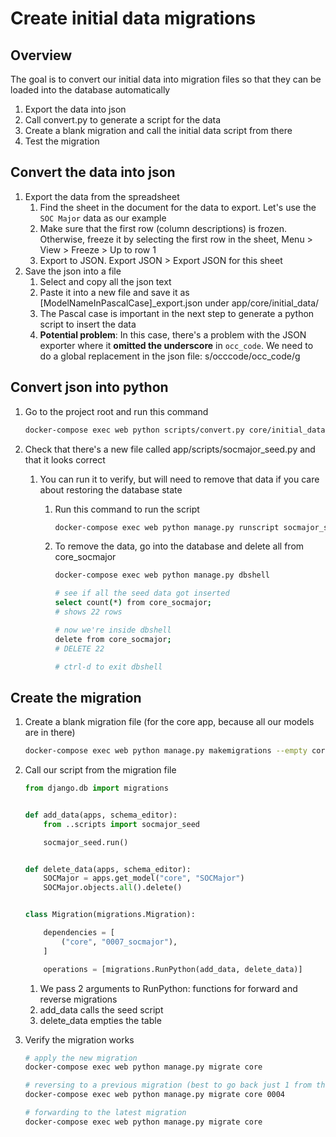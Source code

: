 # Create initial data migrations

## Overview

The goal is to convert our initial data into migration files so that they can be loaded into the database automatically

   1. Export the data into json
   1. Call convert.py to generate a script for the data
   1. Create a blank migration and call the initial data script from there
   1. Test the migration

## Convert the data into json

   1. Export the data from the spreadsheet
      1. Find the sheet in the document for the data to export. Let's use the `SOC Major` data as our example
      1. Make sure that the first row (column descriptions) is frozen. Otherwise, freeze it by selecting the first row in the sheet, Menu > View > Freeze > Up to row 1
      1. Export to JSON. Export JSON > Export JSON for this sheet
   1. Save the json into a file
      1. Select and copy all the json text
      1. Paste it into a new file and save it as [ModelNameInPascalCase]_export.json under app/core/initial_data/
      1. The Pascal case is important in the next step to generate a python script to insert the data
      1. **Potential problem**: In this case, there's a problem with the JSON exporter where it **omitted the underscore** in `occ_code`. We need to do a global replacement in the json file: s/occcode/occ_code/g

## Convert json into python

   1. Go to the project root and run this command

      ```bash
      docker-compose exec web python scripts/convert.py core/initial_data/SOCMajor_export.json
      ```

   1. Check that there's a new file called app/scripts/socmajor_seed.py and that it looks correct
      1. You can run it to verify, but will need to remove that data if you care about restoring the database state
         1. Run this command to run the script

            ```bash
            docker-compose exec web python manage.py runscript socmajor_seed
            ```

         1. To remove the data, go into the database and delete all from core_socmajor

            ```bash
            docker-compose exec web python manage.py dbshell

            # see if all the seed data got inserted
            select count(*) from core_socmajor;
            # shows 22 rows

            # now we're inside dbshell
            delete from core_socmajor;
            # DELETE 22

            # ctrl-d to exit dbshell
            ```

## Create the migration

   1. Create a blank migration file (for the core app, because all our models are in there)

      ```bash
      docker-compose exec web python manage.py makemigrations --empty core --name socmajor_initial_data
      ```

   1. Call our script from the migration file

      ```python
      from django.db import migrations


      def add_data(apps, schema_editor):
          from ..scripts import socmajor_seed

          socmajor_seed.run()


      def delete_data(apps, schema_editor):
          SOCMajor = apps.get_model("core", "SOCMajor")
          SOCMajor.objects.all().delete()


      class Migration(migrations.Migration):

          dependencies = [
              ("core", "0007_socmajor"),
          ]

          operations = [migrations.RunPython(add_data, delete_data)]
      ```

      1. We pass 2 arguments to RunPython: functions for forward and reverse migrations
      1. add_data calls the seed script
      1. delete_data empties the table

   1. Verify the migration works

      ```bash
      # apply the new migration
      docker-compose exec web python manage.py migrate core

      # reversing to a previous migration (best to go back just 1 from the current count)
      docker-compose exec web python manage.py migrate core 0004

      # forwarding to the latest migration
      docker-compose exec web python manage.py migrate core
      ```

